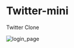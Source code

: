 # Twitter-mini
Twitter Clone


![login_page](https://github.com/Pankaj-Kumar110/Twitter-mini/assets/76649428/6d22d11b-d097-42a7-bc29-526c7d3a8974)
